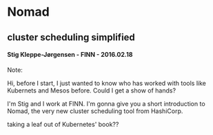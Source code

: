 # Nomad
## cluster scheduling simplified

#### Stig Kleppe-Jørgensen - FINN - 2016.02.18

Note:

Hi, before I start, I just wanted to know who has worked with tools like Kubernets and Mesos before. Could I get a show of hands?

I'm Stig and I work at FINN. I'm gonna give you a short introduction to Nomad, the very new cluster scheduling tool from HashiCorp.

taking a leaf out of Kubernetes' book??
